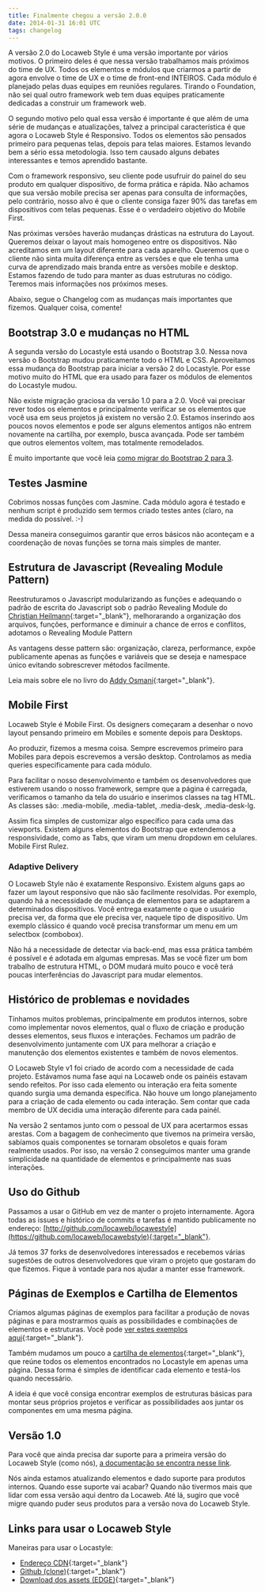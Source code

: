 ```yaml
---
title: Finalmente chegou a versão 2.0.0
date: 2014-01-31 16:01 UTC
tags: changelog
---
```


A versão 2.0 do Locaweb Style é uma versão importante por vários motivos. O primeiro deles é que nessa versão trabalhamos mais próximos do time de UX. Todos os elementos e módulos que criarmos a partir de agora envolve o time de UX e o time de front-end INTEIROS. Cada módulo é planejado pelas duas equipes em reuniões regulares. Tirando o Foundation, não sei qual outro framework web tem duas equipes praticamente dedicadas a construir um framework web.

O segundo motivo pelo qual essa versão é importante é que além de uma série de mudanças e atualizações, talvez a principal característica é que agora o Locaweb Style é Responsivo. Todos os elementos são pensados primeiro para pequenas telas, depois para telas maiores. Estamos levando bem a sério essa metodologia. Isso tem causado alguns debates interessantes e temos aprendido bastante.

Com o framework responsivo, seu cliente pode usufruir do painel do seu produto em qualquer dispositivo, de forma prática e rápida. Não achamos que sua versão mobile precisa ser apenas para consulta de informações, pelo contrário, nosso alvo é que o cliente consiga fazer 90% das tarefas em dispositivos com telas pequenas. Esse é o verdadeiro objetivo do Mobile First.

Nas próximas versões haverão mudanças drásticas na estrutura do Layout. Queremos deixar o layout mais homogeneo entre os dispositivos. Não acreditamos em um layout diferente para cada aparelho. Queremos que o cliente não sinta muita diferença entre as versões e que ele tenha uma curva de aprendizado mais branda entre as versões mobile e desktop. Estamos fazendo de tudo para manter as duas estruturas no código. Teremos mais informações nos próximos meses.

Abaixo, segue o Changelog com as mudanças mais importantes que fizemos. Qualquer coisa, comente!

## Bootstrap 3.0 e mudanças no HTML
A segunda versão do Locastyle está usando o Bootstrap 3.0. Nessa nova versão o Bootstrap mudou praticamente todo o HTML e CSS.
Aproveitamos essa mudança do Bootstrap para iniciar a versão 2 do Locastyle. Por esse motivo muito do HTML que era usado para fazer os módulos de elementos do Locastyle mudou.

Não existe migração graciosa da versão 1.0 para a 2.0. Você vai precisar rever todos os elementos e principalmente verificar se os elementos que você usa em seus projetos já existem no versão 2.0. Estamos inserindo aos poucos novos elementos e pode ser alguns elementos antigos não entrem novamente na cartilha, por exemplo, busca avançada. Pode ser também que outros elementos voltem, mas totalmente remodelados.

É muito importante que você leia [como migrar do Bootstrap 2 para 3](http://getbootstrap.com/getting-started/#migration).

## Testes Jasmine
Cobrimos nossas funções com Jasmine.
Cada módulo agora é testado e nenhum script é produzido sem termos criado testes antes (claro, na medida do possível. :-)

Dessa maneira conseguimos garantir que erros básicos não aconteçam e a coordenação de novas funções se torna mais simples de manter.

## Estrutura de Javascript (Revealing Module Pattern)
Reestruturamos o Javascript modularizando as funções e adequando o padrão de escrita do Javascript sob o padrão Revealing Module do [Christian Heilmann](http://christianheilmann.com){:target="_blank"}, melhorarando a organização dos arquivos, funções, performance e diminuir a chance de erros e conflitos, adotamos o Revealing Module Pattern

As vantagens desse pattern são: organização, clareza, performance, expõe publicamente apenas as funções e variáveis que se deseja e namespace único evitando sobrescrever métodos facilmente.

Leia mais sobre ele no livro do [Addy Osmani](http://addyosmani.com/resources/essentialjsdesignpatterns/book/#revealingmodulepatternjavascript){:target="_blank"}.

## Mobile First
Locaweb Style é Mobile First. Os designers começaram a desenhar o novo layout pensando primeiro em Mobiles e somente depois para Desktops.

Ao produzir, fizemos a mesma coisa. Sempre escrevemos primeiro para Mobiles para depois escrevemos a versão desktop. Controlamos as media queries especificamente para cada módulo.

Para facilitar o nosso desenvolvimento e também os desenvolvedores que estiverem usando o nosso framework, sempre que a página é carregada, verificamos o tamanho da tela do usuário e inserimos classes na tag HTML. As classes são: .media-mobile, .media-tablet, .media-desk, .media-desk-lg.

Assim fica simples de customizar algo específico para cada uma das viewports.
Existem alguns elementos do Bootstrap que extendemos a responsividade, como as Tabs, que viram um menu dropdown em celulares. Mobile First Rulez.

### Adaptive Delivery
O Locaweb Style não é exatamente Responsivo. Existem alguns gaps ao fazer um layout responsivo que não são facilmente resolvidas. Por exemplo, quando há a necessidade de mudança de elementos para se adaptarem a determinados dispositivos. Você entrega exatamente o que o usuário precisa ver, da forma que ele precisa ver, naquele tipo de dispositivo.
Um exemplo clássico é quando você precisa transformar um menu em um selectbox (combobox).

Não há a necessidade de detectar via back-end, mas essa prática também é possível e é adotada em algumas empresas. Mas se você fizer um bom trabalho de estrutura HTML, o DOM mudará muito pouco e você terá poucas interferências do Javascript para mudar elementos.

## Histórico de problemas e novidades
Tínhamos muitos problemas, principalmente em produtos internos, sobre como implementar novos elementos, qual o fluxo de criação e produção desses elementos, seus fluxos e interações. Fechamos um padrão de desenvolvimento juntamente com UX para melhorar a criação e manutenção dos elementos existentes e também de novos elementos.

O Locaweb Style v1 foi criado de acordo com a necessidade de cada projeto. Estávamos numa fase aqui na Locaweb onde os painéis estavam sendo refeitos. Por isso cada elemento ou interação era feita somente quando surgia uma demanda específica. Não houve um longo planejamento para a criação de cada elemento ou cada interação. Sem contar que cada membro de UX decidia uma interação diferente para cada painél.

Na versão 2 sentamos junto com o pessoal de UX para acertarmos essas arestas. Com a bagagem de conhecimento que tivemos na primeira versão, sabíamos quais componentes se tornaram obsoletos e quais foram realmente usados. Por isso, na versão 2 conseguimos manter uma grande simplicidade na quantidade de elementos e principalmente nas suas interações.

## Uso do Github
Passamos a usar o GitHub em vez de manter o projeto internamente. Agora todas as issues e histórico de commits e tarefas é mantido publicamente no endereço: [http://github.com/locaweb/locawestyle](https://github.com/locaweb/locawebstyle){:target="_blank"}.

Já temos 37 forks de desenvolvedores interessados e recebemos várias sugestões de outros desenvolvedores que viram o projeto que gostaram do que fizemos. Fique à vontade para nos ajudar a manter esse framework.

## Páginas de Exemplos e Cartilha de Elementos
Criamos algumas páginas de exemplos para facilitar a produção de novas páginas e para mostrarmos quais as possibilidades e combinações de elementos e estruturas. Você pode [ver estes exemplos aqui](http://locaweb.github.io/locawebstyle/manual/exemplos){:target="_blank"}.

Também mudamos um pouco a [cartilha de elementos](http://locaweb.github.io/locawebstyle/manual/elementos){:target="_blank"}, que reúne todos os elementos encontrados no Locastyle em apenas uma página. Dessa forma é simples de identificar cada elemento e testá-los quando necessário.

A ideia é que você consiga encontrar exemplos de estruturas básicas para montar seus próprios projetos e verificar as possibilidades aos juntar os componentes em uma mesma página.

## Versão 1.0
Para você que ainda precisa dar suporte para a primeira versão do Locaweb Style (como nós), [a documentação se encontra nesse link](http://localhost:4567/v1).

Nós ainda estamos atualizando elementos e dado suporte para produtos internos. Quando esse suporte vai acabar? Quando não tivermos mais que lidar com essa versão aqui dentro da Locaweb. Até lá, sugiro que você migre quando puder seus produtos para a versão nova do Locaweb Style.

## Links para usar o Locaweb Style
Maneiras para usar o Locastyle:

*   [Endereço CDN](http://locaweb.github.io/locawebstyle/manual/introducao/como-usar){:target="_blank"}
*   [Github (clone)](https://github.com/locaweb/locawebstyle){:target="_blank"}
*   [Download dos assets (EDGE)](http://developer.locaweb.com.br/assets/edge.zip){:target="_blank"}